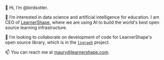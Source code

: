 👋 Hi, I’m @birdsotter.

👀 I’m interested in data science and artificial intelligence for education. I am CEO of [LearnerShape](https://www.learnershape.com), where we are using AI to build the world's best open source learning infrastructure.

💞️ I’m looking to collaborate on development of code for LearnerShape's open source library, which is in the [`lsgraph`](https://github.com/LearnerShape/lsgraph) project.

📫 You can reach me at maury@learnershape.com.

<!---
birdsotter/birdsotter is a ✨ special ✨ repository because its `README.md` (this file) appears on your GitHub profile.
You can click the Preview link to take a look at your changes.
--->
